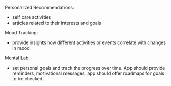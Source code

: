 Personalized Recommendations:

- self care activities
- articles related to their interests and goals

Mood Tracking:

- provide insights how different activities or events correlate with changes in mood

Mental Lab:

- set personal goals and track the progress over time.
  App should provide reminders, motivational messages, app should offer roadmaps for goals to be checked.
